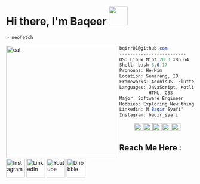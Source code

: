 # Hi there, I'm Baqeer <img src="https://media.giphy.com/media/v1.Y2lkPTc5MGI3NjExNTg5YzE4ZGI3M2NkMmQwOGUwNzg4YjI2NGU4MjZiYTNkMWNlNDQzZCZjdD1z/f8cFAbAV9lHzpJdDSa/giphy.gif" width="50px">


```zsh
> neofetch
```

<img align="left" src="https://user-images.githubusercontent.com/88423102/222089704-bc3c9ac3-bbc8-4743-b588-94d0668f7b71.png" alt="cat" width="300" /> 

```csharp
bqirr01@github.com
-------------------------
OS: Linux Mint 20.3 x86_64       
Shell: bash 5.0.17
Pronouns: He/Him
Location: Semarang, ID
Frameworks: AdonisJS, Flutter, Laravel
Languages: JavaScript, Kotlin, Dart,
           HTML, CSS
Major: Software Engineer
Hobbies: Exploring New things
Linkedin: M.Baqir Syafi'
Instagram: baqir_syafi
```
<p align="left">
  &nbsp; &nbsp; &nbsp; &nbsp; &nbsp;
  <img alt="#474342" src="https://via.placeholder.com/15/474342/000000?text=+" width="25" height="20" /><img alt="#fbedf6" src="https://via.placeholder.com/15/fbedf6/000000?text=+" width="25" height="20" /><img alt="#c9594d" src="https://via.placeholder.com/15/c9594d/000000?text=+" width="25" height="20" /><img alt="#f8b9b2" src="https://via.placeholder.com/15/f8b9b2/000000?text=+" width="25" height="20" /><img alt="#ae9c9d" src="https://via.placeholder.com/15/ae9c9d/000000?text=+" width="25" height="20" />
</p>


## Reach Me Here :
<a href="https://www.instagram.com/baqir_syafi/" target="_blank"><img src="https://raw.githubusercontent.com/arturssmirnovs/arturssmirnovs/master/ig.png" alt="Instagram" width="50"></a>
<a href="https://www.linkedin.com/in/m-baqir-syafi-01smg/" target="_blank"><img src="https://raw.githubusercontent.com/arturssmirnovs/arturssmirnovs/master/in.png" alt="LinkedIn" width="50"></a>
<a href="https://studio.youtube.com/channel/UC1Jd9_-uQiIju-aKhS-gSkA/videos" target="_blank"><img src="https://icons-for-free.com/iconfiles/png/512/social+application+social+media+social+network+youtube+icon-1320190747062550320.png" alt="Youtube" width="50"></a>
<a href="https://dribbble.com/syafi_" target="_blank"><img src="https://www.freeiconspng.com/uploads/social-media-dribbble-icon-19.png" alt="Dribbble" width="50"></a>


